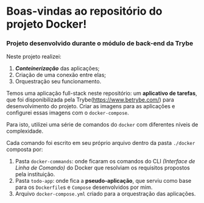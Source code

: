 # Boas-vindas ao repositório do projeto Docker!
### Projeto desenvolvido durante o módulo de back-end da Trybe

Neste projeto realizei:

1. **_Conteinerização_** das aplicações;
1. Criação de uma conexão entre elas;
1. Orquestração seu funcionamento.

Temos uma aplicação full-stack neste repositório: um **aplicativo de tarefas**, que foi disponibilizada pela Trybe(https://www.betrybe.com/) para desenvolvimento do projeto.
Criar as imagens para as aplicações e configurei essas imagens com o `docker-compose`.

Para isto, utilizei uma série de comandos do `docker` com diferentes níveis de complexidade.

Cada comando foi escrito em seu próprio arquivo dentro da pasta `./docker` composta por:
 
 1. Pasta `docker-commands`: onde ficaram os comandos do CLI *(Interface de Linha de Comando)* do Docker que resolviam os requisitos propostos pela instituição.
 2. Pasta `todo-app`: onde fica a **pseudo-aplicação**, que serviu como base para os `Dockerfile`s e `Compose` desenvolvidos por mim.
 3. Arquivo `docker-compose.yml` criado para a orquestração das aplicações.
